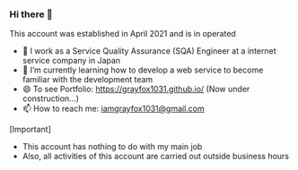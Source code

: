### Hi there 👋

This account was established in April 2021 and is in operated

- 🔭 I work as a Service Quality Assurance (SQA) Engineer at a internet service company in Japan
- 🌱 I’m currently learning how to develop a web service to become familiar with the development team
- 😄 To see Portfolio: https://grayfox1031.github.io/ (Now under construction...)
- 📫 How to reach me: iamgrayfox1031@gmail.com

[Important]
- This account has nothing to do with my main job
- Also, all activities of this account are carried out outside business hours


<!--
- 👯 I’m looking to collaborate on ...
- 🤔 I’m looking for help with ...
- 💬 Ask me about ...
- ⚡ Fun fact: ...
-->
